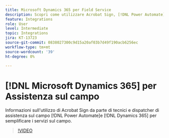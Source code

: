 ```yaml
---
title: Microsoft Dynamics 365 per Field Service
description: Scopri come utilizzare Acrobat Sign, [!DNL Power Automate], and [!DNL Microsoft Dynamics 365] per l'assistenza sul campo vengono utilizzati per semplificare gli interventi in loco dei clienti
feature: Integrations
role: User
level: Intermediate
topic: Integrations
jira: KT-13723
source-git-commit: 0838027300c9d15a20af03b7d49f190acb6256ec
workflow-type: tm+mt
source-wordcount: '39'
ht-degree: 0%

---
```


# [!DNL Microsoft Dynamics 365] per Assistenza sul campo

Informazioni sull&#39;utilizzo di Acrobat Sign da parte di tecnici e dispatcher di assistenza sul campo [!DNL Power Automate]e [!DNL Dynamics 365] per semplificare i servizi sul campo.

>[!VIDEO](https://video.tv.adobe.com/v/3423205?quality=12&learn=on&hidetitle=true)
